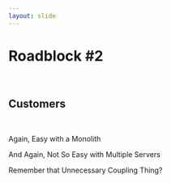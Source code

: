 ```yaml
---
layout: slide
---
```


# Roadblock #2

&nbsp;<br />

## Customers

&nbsp;<br />

Again, Easy with a Monolith

And Again, Not So Easy with Multiple Servers

Remember that Unnecessary Coupling Thing?
